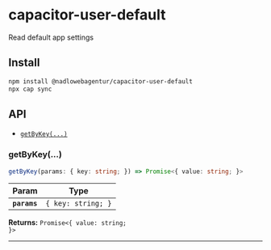 # capacitor-user-default

Read default app settings

## Install

```bash
npm install @nadlowebagentur/capacitor-user-default
npx cap sync
```

## API

<docgen-index>

- [`getByKey(...)`](#getbykey)

</docgen-index>

<docgen-api>
<!--Update the source file JSDoc comments and rerun docgen to update the docs below-->

### getByKey(...)

```typescript
getByKey(params: { key: string; }) => Promise<{ value: string; }>
```

| Param        | Type                          |
| ------------ | ----------------------------- |
| **`params`** | <code>{ key: string; }</code> |

**Returns:** <code>Promise&lt;{ value: string; }&gt;</code>

---

</docgen-api>
